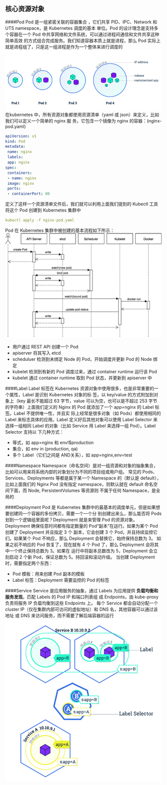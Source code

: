 ## 核心资源对象
####Pod
Pod 是一组紧密关联的容器集合 ，它们共享 PID、IPC、Network 和 UTS namespace，是 Kubernetes 调度的基本
单位。Pod 的设计理念是支持多个容器在一个 Pod 中共享网络和文件系统，可以通过进程间通信和文件共享这种简单高效
的方式组合完成服务。我们知道容器本质上就是进程，那么 Pod 实际上就是进程组了，只是这一组进程是作为一个整体来进行调度的
![](2023-02-21-22-40-52.png)
在kubernetes 中，所有资源对象都使用资源清单（yaml 或 json）来定义，比如我们可以定义一个简单的 nginx 服
务，它包含一个镜像为 nginx 的容器：(nginx-pod.yaml)
```yaml
apiVersion: v1
kind: Pod
metadata:
 name: nginx
 labels:
 app: nginx
spec:
 containers:
 - name: nginx
 image: nginx
 ports:
 - containerPort: 80
```
定义了这样一个资源清单文件后，我们就可以利用上面我们提到的 Kubectl 工具将这个 Pod 创建到 Kubernetes 集群中
```yaml
kubectl apply -f nginx-pod.yaml
```
Pod 在 Kubernetes 集群中被创建的基本流程如下所示：
![](2023-02-21-22-45-32.png)

- 用户通过 REST API 创建一个 Pod
- apiserver 将其写入 etcd
- scheduluer 检测到未绑定 Node 的 Pod，开始调度并更新 Pod 的 Node 绑定
- kubelet 检测到有新的 Pod 调度过来，通过 container runtime 运行该 Pod
- kubelet 通过 container runtime 取到 Pod 状态，并更新到 apiserver 中

####Label
Label 标签在 Kubernetes 资源对象中使用很多，也是非常重要的一个属性，Label 是识别 Kubernetes 对象的标
签，以 key/value 的方式附加到对象上（key 最长不能超过 63 字节，value 可以为空，也可以是不超过 253 字节
的字符串）上面我们定义的 Nginx 的 Pod 就添加了一个 app=nginx 的 Label 标签。Label 不提供唯一性，并且实
际上经常是很多对象（如 Pods）都使用相同的 Label 来标志具体的应用。Label 定义好后其他对象可以使用 Label
Selector 来选择一组相同 Label 的对象（比如 Service 用 Label 来选择一组 Pod）。Label Selector 支持以
下几种方式：
+ 等式，如 app=nginx 和 env!$production
+ 集合，如 env in (production, qa)
+ 多个 Label（它们之间是 AND关系），如 app=nginx,env=test

####Namespace
Namespace（命名空间）是对一组资源和对象的抽象集合，比如可以用来将系统内部的对象划分为不同的项目组或用户组。
常见的 Pods、Services、Deployments 等都是属于某一个 Namespace 的（默认是 default），比如上面我们的
Nginx Pod 没有指定 namespace，则默认就在 default 命名空间下面，而 Node, PersistentVolumes 等资源则
不属于任何 Namespace，是全局的

####Deployment
 Pod 是 Kubernetes 集群中的最基本的调度单元，但是如果想要创建同一个容器的多份拷贝，需要一个一个分
别创建出来么，那么能否将 Pods 划到一个逻辑组里面呢？Deployment 就是来管理 Pod 的资源对象。
Deployment 确保任意时间都有指定数量的 Pod“副本”在运行。如果为某个 Pod 创建了 Deployment 并且指定 3 个
副本，它会创建 3 个 Pod，并且持续监控它们。如果某个 Pod 不响应，那么 Deployment 会替换它，始终保持总数为
3。
如果之前不响应的 Pod 恢复了，现在就有 4 个 Pod 了，那么 Deployment 会将其中一个终止保持总数为 3。如果在
运行中将副本总数改为 5，Deployment 会立刻启动 2 个新 Pod，保证总数为 5。持回滚和滚动升级。
当创建 Deployment 时，需要指定两个东西：
+ Pod 模板：用来创建 Pod 副本的模板
+ Label 标签：Deployment 需要监控的 Pod 的标签

####Service
Service 是应用服务的抽象，通过 Labels 为应用提供 **负载均衡和服务发现**。匹配 Labels 的 Pod IP 和端口列表组
成 Endpoints，由 kube-proxy 负责将服务 IP 负载均衡到这些 Endpoints 上。
每个 Service 都会自动分配一个 cluster IP（仅在集群内部可访问的虚拟地址）和 DNS 名，其他容器可以通过该地址
或 DNS 来访问服务，而不需要了解后端容器的运行
![](2023-02-21-22-50-50.png)